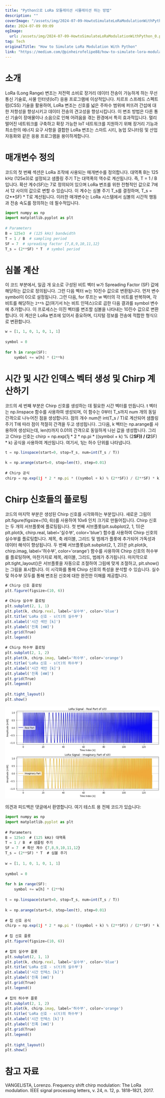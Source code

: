 ```yaml
---
title: "Python으로 LoRa 모듈레이션 시뮬레이션 하는 방법"
description: ""
coverImage: "/assets/img/2024-07-09-HowtoSimulateLoRaModulationWithPython_0.png"
date: 2024-07-09 09:09
ogImage: 
  url: /assets/img/2024-07-09-HowtoSimulateLoRaModulationWithPython_0.png
tag: Tech
originalTitle: "How to Simulate LoRa Modulation With Python"
link: "https://medium.com/@pinheirofelipe88/how-to-simulate-lora-modulation-with-python-a32a45df49ce"
---
```



# 소개

LoRa (Long Range) 변조는 저전력 소비로 장거리 데이터 전송이 가능하게 하는 무선 통신 기술로, 사물 인터넷(IoT) 응용 프로그램에 이상적입니다. 치르프 스프레드 스펙트럼(CSS) 기술을 활용하여, LoRa 변조는 신호를 넓은 주파수 범위에 퍼뜨려 간섭에 대한 저항성을 향상시키고 데이터 전송의 견고성을 향상시킵니다. 이 변조 방법은 다른 통신 기술이 장애물이나 소음으로 인해 어려움을 겪는 환경에서 특히 효과적입니다. 멀리 떨어진 네트워크를 구축하고 확장 가능한 IoT 네트워크를 지원하기 위해 장거리 기능과 최소한의 에너지 요구 사항을 결합한 LoRa 변조는 스마트 시티, 농업 모니터링 및 산업 자동화와 같은 응용 프로그램을 용이하게합니다.

# 매개변수 정의

코드의 첫 번째 섹션은 LoRa 조작에 사용되는 매개변수를 정의합니다. 대역폭 B는 125 kHz (125e3)로 설정되고 샘플링 주기 T는 대역폭의 역수로 계산됩니다. 즉, T = 1 / B 입니다. 확산 계수(SF)는 7로 정의되어 있으며 LoRa 변조를 위한 전형적인 값으로 7에서 12 사이의 값으로 변할 수 있습니다. 이 계수는 심볼 주기 T_s를 결정하며, T_s = (2**SF) * T로 계산됩니다. 이러한 매개변수는 LoRa 시스템에서 심볼의 시간적 행동과 전송 속도를 정의하는 데 필수적입니다.

<!-- TIL 수평 -->
<ins class="adsbygoogle"
     style="display:block"
     data-ad-client="ca-pub-4877378276818686"
     data-ad-slot="1549334788"
     data-ad-format="auto"
     data-full-width-responsive="true"></ins>
<script>
(adsbygoogle = window.adsbygoogle || []).push({});
</script>

```python
import numpy as np
import matplotlib.pyplot as plt

# Parameters
B = 125e3  # (125 kHz) bandwidth
T = 1 / B  # sampling period
SF = 7  # spreading factor {7,8,9,10,11,12}
T_s = (2**SF) * T  # symbol period
```

# 심볼 계산

이 코드 부분에서, 일곱 개 요소로 구성된 비트 벡터 w가 Spreading Factor (SF) 값에 해당하는 값으로 정의됩니다. 그런 다음 벡터 w는 10진수 값으로 변환됩니다. 먼저 변수 symbol이 0으로 설정됩니다. 그런 다음, for 루프는 w 벡터의 각 비트를 반복하며, 각 비트를 해당하는 `2**h` 값(여기서 h는 비트 인덱스)으로 곱한 다음 결과를 symbol 변수에 추가합니다. 이 프로세스는 이진 벡터를 변조할 심볼을 나타내는 10진수 값으로 변환합니다. 이 계산은 LoRa 변조에 있어서 중요하며, 디지털 정보를 전송에 적합한 형식으로 변환합니다.

```python
w = [1, 1, 0, 1, 0, 1, 1]

symbol = 0

for h in range(SF):
    symbol += w[h] * (2**h)
```

<!-- TIL 수평 -->
<ins class="adsbygoogle"
     style="display:block"
     data-ad-client="ca-pub-4877378276818686"
     data-ad-slot="1549334788"
     data-ad-format="auto"
     data-full-width-responsive="true"></ins>
<script>
(adsbygoogle = window.adsbygoogle || []).push({});
</script>

# 시간 및 시간 인덱스 벡터 생성 및 Chirp 계산하기

코드의 세 번째 부분은 Chirp 신호를 생성하는 데 필요한 시간 벡터를 만듭니다. t 벡터는 np.linspace 함수를 사용하여 생성되며, 이 함수는 0부터 T_s까지 num 개의 동일 간격으로 나누어진 점을 생성합니다. 점의 개수 num은 int(T_s / T)로 계산되어 샘플링 주기 T에 따라 점이 적절히 간격을 두고 생성됩니다. 그다음, k 벡터는 np.arange를 사용하여 생성되는데, len(t)까지 0.01의 간격으로 동일하게 나뉜 값을 생성합니다. 그리고 Chirp 신호는 chirp = np.exp(1j * 2 * np.pi * ((symbol + k) % (2**SF)) / (2**SF) * k) 공식을 사용하여 계산됩니다. 여기서, 1j는 허수 단위를 나타냅니다.

```js
t = np.linspace(start=0, stop=T_s, num=int(T_s / T))

k = np.arange(start=0, stop=len(t), step=0.01)

# Chirp 공식
chirp = np.exp(1j * 2 * np.pi * ((symbol + k) % (2**SF)) / (2**SF) * k)
``` 

# Chirp 신호들의 플로팅

<!-- TIL 수평 -->
<ins class="adsbygoogle"
     style="display:block"
     data-ad-client="ca-pub-4877378276818686"
     data-ad-slot="1549334788"
     data-ad-format="auto"
     data-full-width-responsive="true"></ins>
<script>
(adsbygoogle = window.adsbygoogle || []).push({});
</script>

코드의 마지막 부분은 생성된 Chirp 신호를 시각화하는 부분입니다. 새로운 그림이 plt.figure(figsize=(10, 6))를 사용하여 10x6 인치 크기로 만들어집니다. Chirp 신호는 두 개의 서브플롯에 플로팅됩니다. 첫 번째 서브플롯(plt.subplot(2, 1, 1))은 plt.plot(k, chirp.real, label='실수부', color='blue') 함수를 사용하여 Chirp 신호의 실수부를 플로팅합니다. 제목, 축 레이블, 그리드 및 범례가 플롯에 추가되어 가독성과 데이터 해석이 향상됩니다. 두 번째 서브플롯(plt.subplot(2, 1, 2))은 plt.plot(k, chirp.imag, label='허수부', color='orange') 함수를 사용하여 Chirp 신호의 허수부를 플로팅하며, 마찬가지로 제목, 레이블, 그리드, 범례가 추가됩니다. 마지막으로 plt.tight_layout()은 서브플롯을 자동으로 조절하여 그림에 맞게 조절하고, plt.show()는 그림을 표시합니다. 이 시각화를 통해 Chirp 신호의 특성을 분석할 수 있습니다. 실수 및 허수부 모두를 통해 변조된 신호에 대한 완전한 이해를 제공합니다.

```js
# Chirp 신호 플로팅
plt.figure(figsize=(10, 6))

# Chirp 실수부 플로팅 
plt.subplot(2, 1, 1)
plt.plot(k, chirp.real, label='실수부', color='blue')
plt.title('LoRa 신호 - s(t)의 실수부')
plt.xlabel('시간 색인 [k]')
plt.ylabel('진폭 [mW]')
plt.grid(True)
plt.legend()

# Chirp 허수부 플로팅
plt.subplot(2, 1, 2)
plt.plot(k, chirp.imag, label='허수부', color='orange')
plt.title('LoRa 신호 - s(t)의 허수부')
plt.xlabel('시간 색인 [k]')
plt.ylabel('진폭 [mW]')
plt.grid(True)
plt.legend()

plt.tight_layout()
plt.show()
```

<img src="/assets/img/2024-07-09-HowtoSimulateLoRaModulationWithPython_0.png" />

의견과 피드백은 댓글에서 환영합니다. 여기 테스트 용 전체 코드가 있습니다:

<!-- TIL 수평 -->
<ins class="adsbygoogle"
     style="display:block"
     data-ad-client="ca-pub-4877378276818686"
     data-ad-slot="1549334788"
     data-ad-format="auto"
     data-full-width-responsive="true"></ins>
<script>
(adsbygoogle = window.adsbygoogle || []).push({});
</script>

```js
import numpy as np
import matplotlib.pyplot as plt

# Parameters
B = 125e3  # (125 kHz) 대역폭
T = 1 / B  # 샘플링 주기
SF = 7  # 확산 계수 {7,8,9,10,11,12}
T_s = (2**SF) * T  # 심볼 주기

w = [1, 1, 0, 1, 0, 1, 1]

symbol = 0

for h in range(SF):
    symbol += w[h] * (2**h)

t = np.linspace(start=0, stop=T_s, num=int(T_s / T))

k = np.arange(start=0, stop=len(t), step=0.01)

# 칩 신호 공식
chirp = np.exp(1j * 2 * np.pi * ((symbol + k) % (2**SF)) / (2**SF) * k)

# 칩 신호 플롯
plt.figure(figsize=(10, 6))

# 칩의 실수부 플롯
plt.subplot(2, 1, 1)
plt.plot(k, chirp.real, label='실수부', color='blue')
plt.title('LoRa 신호 - s(t)의 실수부')
plt.xlabel('시간 인덱스 [k]')
plt.ylabel('진폭 [mW]')
plt.grid(True)
plt.legend()

# 칩의 허수부 플롯
plt.subplot(2, 1, 2)
plt.plot(k, chirp.imag, label='허수부', color='orange')
plt.title('LoRa 신호 - s(t)의 허수부')
plt.xlabel('시간 인덱스 [k]')
plt.ylabel('진폭 [mW]')
plt.grid(True)
plt.legend()

plt.tight_layout()
plt.show()
```

# 참고 자료

VANGELISTA, Lorenzo. Frequency shift chirp modulation: The LoRa modulation. IEEE signal processing letters, v. 24, n. 12, p. 1818–1821, 2017.